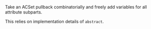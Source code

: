 Take an ACSet pullback combinatorially and freely add variables for all  attribute subparts.

This relies on implementation details of `abstract`.
